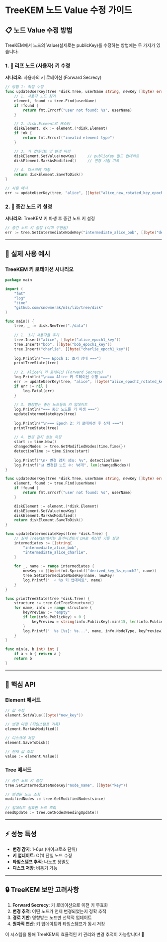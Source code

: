 # TreeKEM 노드 Value 수정 가이드

## 📋 노드 Value 수정 방법

TreeKEM에서 노드의 Value(실제로는 publicKey)를 수정하는 방법에는 두 가지가 있습니다:

### 1. 🔑 리프 노드 (사용자) 키 수정

**시나리오**: 사용자의 키 로테이션 (Forward Secrecy)

```go
// 방법 1: 직접 수정
func updateUserKey(tree *disk.Tree, userName string, newKey []byte) error {
    // 1. 사용자 노드 찾기
    element, found := tree.Find(userName)
    if !found {
        return fmt.Errorf("user not found: %s", userName)
    }

    // 2. disk.Element로 캐스팅
    diskElement, ok := element.(*disk.Element)
    if !ok {
        return fmt.Errorf("invalid element type")
    }

    // 3. 키 업데이트 및 변경 마킹
    diskElement.SetValue(newKey)     // publicKey 필드 업데이트
    diskElement.MarkAsModified()     // 변경 시점 기록
    
    // 4. 디스크에 저장
    return diskElement.SaveToDisk()
}

// 사용 예시
err := updateUserKey(tree, "alice", []byte("alice_new_rotated_key_epoch2"))
```

### 2. 🌿 중간 노드 키 설정

**시나리오**: TreeKEM 키 파생 후 중간 노드 키 설정

```go
// 중간 노드 키 설정 (이미 구현됨)
err := tree.SetIntermediateNodeKey("intermediate_alice_bob", []byte("derived_shared_key"))
```

---

## 🎯 실제 사용 예시

### TreeKEM 키 로테이션 시나리오

```go
package main

import (
    "fmt"
    "log"
    "time"
    "github.com/snowmerak/mls/lib/tree/disk"
)

func main() {
    tree, _ := disk.NewTree("./data")
    
    // 1. 초기 사용자들 추가
    tree.Insert("alice", []byte("alice_epoch1_key"))
    tree.Insert("bob", []byte("bob_epoch1_key"))
    tree.Insert("charlie", []byte("charlie_epoch1_key"))
    
    log.Println("=== Epoch 1: 초기 상태 ===")
    printTreeState(tree)
    
    // 2. Alice의 키 로테이션 (Forward Secrecy)
    log.Println("\n=== Alice 키 로테이션 수행 ===")
    err := updateUserKey(tree, "alice", []byte("alice_epoch2_rotated_key"))
    if err != nil {
        log.Fatal(err)
    }
    
    // 3. 영향받는 중간 노드들의 키 업데이트
    log.Println("=== 중간 노드들 키 파생 ===")
    updateIntermediateKeys(tree)
    
    log.Println("\n=== Epoch 2: 키 로테이션 후 상태 ===")
    printTreeState(tree)
    
    // 4. 변경 감지 성능 측정
    start := time.Now()
    changedNodes := tree.GetModifiedNodes(time.Time{})
    detectionTime := time.Since(start)
    
    log.Printf("\n⚡ 변경 감지 성능: %v", detectionTime)
    log.Printf("📊 변경된 노드 수: %d개", len(changedNodes))
}

func updateUserKey(tree *disk.Tree, userName string, newKey []byte) error {
    element, found := tree.Find(userName)
    if !found {
        return fmt.Errorf("user not found: %s", userName)
    }

    diskElement := element.(*disk.Element)
    diskElement.SetValue(newKey)
    diskElement.MarkAsModified()
    return diskElement.SaveToDisk()
}

func updateIntermediateKeys(tree *disk.Tree) {
    // 실제 TreeKEM에서는 클라이언트가 DH로 계산한 키를 설정
    intermediates := []string{
        "intermediate_alice_bob",
        "intermediate_alice_charlie", 
    }
    
    for _, name := range intermediates {
        newKey := []byte(fmt.Sprintf("derived_key_%s_epoch2", name))
        tree.SetIntermediateNodeKey(name, newKey)
        log.Printf("  ✓ %s 키 업데이트", name)
    }
}

func printTreeState(tree *disk.Tree) {
    structure := tree.GetTreeStructure()
    for name, info := range structure {
        keyPreview := "empty"
        if len(info.PublicKey) > 0 {
            keyPreview = string(info.PublicKey[:min(15, len(info.PublicKey))])
        }
        log.Printf("  %s [%s]: %s...", name, info.NodeType, keyPreview)
    }
}

func min(a, b int) int {
    if a < b { return a }
    return b
}
```

---

## 🔧 핵심 API

### Element 메서드
```go
// 값 수정
element.SetValue([]byte("new_key"))

// 변경 마킹 (타임스탬프 기록)
element.MarkAsModified()

// 디스크에 저장
element.SaveToDisk()

// 현재 값 조회
value := element.Value()
```

### Tree 메서드
```go
// 중간 노드 키 설정
tree.SetIntermediateNodeKey("node_name", []byte("key"))

// 변경된 노드 조회
modifiedNodes := tree.GetModifiedNodes(since)

// 업데이트 필요한 노드 조회
needUpdate := tree.GetNodesNeedingUpdate()
```

---

## ⚡ 성능 특성

- **변경 감지**: 1-6µs (마이크로초 단위)
- **키 업데이트**: O(1) 단일 노드 수정
- **타임스탬프 추적**: 나노초 정밀도
- **디스크 저장**: 비동기 가능

---

## 🔒 TreeKEM 보안 고려사항

1. **Forward Secrecy**: 키 로테이션으로 이전 키 무효화
2. **변경 추적**: 어떤 노드가 언제 변경되었는지 정확 추적
3. **경로 기반**: 영향받는 노드만 선택적 업데이트
4. **원자적 연산**: 키 업데이트와 타임스탬프가 동시 저장

이 시스템을 통해 TreeKEM의 효율적인 키 관리와 변경 추적이 가능합니다! 🚀